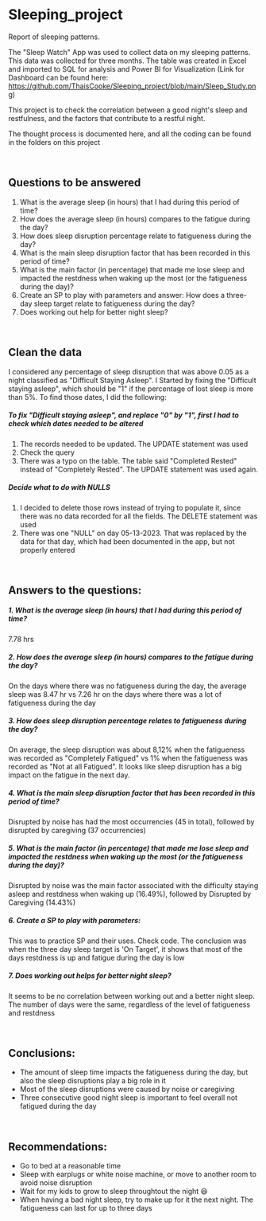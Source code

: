 # Sleeping_project
Report of sleeping patterns.

The "Sleep Watch" App was used to collect data on my sleeping patterns. This data was collected for three months. The table was created in Excel and imported to SQL for analysis and Power BI for Visualization (Link for Dashboard can be found here: https://github.com/ThaisCooke/Sleeping_project/blob/main/Sleep_Study.png)

This project is to check the correlation between a good night's sleep and restfulness, and the factors that contribute to a restful night.

The thought process is documented here, and all the coding can be found in the folders on this project
<p>&nbsp;</p>

## Questions to be answered

1. What is the average sleep (in hours) that I had during this period of time?
2. How does the average sleep (in hours) compares to the fatigue during the day?
3. How does sleep disruption percentage relate to fatigueness during the day?
4. What is the main sleep disruption factor that has been recorded in this period of time? 
5. What is the main factor (in percentage) that made me lose sleep and impacted the restdness when waking up the most 
  (or the fatigueness during the day)?
6. Create an SP to play with parameters and answer: How does a three-day sleep target relate to fatigueness during the day?
7. Does working out help for better night sleep?

<p>&nbsp;</p>

## Clean the data

I considered any percentage of sleep disruption that was above 0.05 as a night classified as "Difficult Staying Asleep".
I Started by fixing the "Difficult staying asleep", which should be "1" if the percentage of lost sleep is more than 5%.
To find those dates, I did the following:

#####  To fix "Difficult staying asleep", and replace "0" by "1", first I had to check which dates needed to be altered
1. The records needed to be updated. The UPDATE statement was used
2. Check the query
3. There was a typo on the table. The table said "Completed Rested" instead of "Completely Rested". The UPDATE statement was used again.

##### Decide what to do with NULLS

1. I decided to delete those rows instead of trying to populate it, since there was no data recorded for all the fields. The DELETE statement was used
2. There was one "NULL" on day 05-13-2023. That was replaced by the data for that day, which had been documented in the app, but not properly entered

<p>&nbsp;</p>

## Answers to the questions:

##### 1. What is the average sleep (in hours) that I had during this period of time?

7.78 hrs

##### 2. How does the average sleep (in hours) compares to the fatigue during the day?

On the days where there was no fatigueness during the day, the average sleep was 8.47 hr vs 7.26 hr on the days where there was a lot of fatigueness during the day

##### 3. How does sleep disruption percentage relates to fatigueness during the day?

On average, the sleep disruption was about 8,12% when the fatigueness was recorded as "Completely Fatigued" vs 1% when the fatigueness was recorded as "Not at all Fatigued". It looks like sleep disruption has a big impact on the fatigue in the next day.

##### 4. What is the main sleep disruption factor that has been recorded in this period of time?

Disrupted by noise has had the most occurrencies (45 in total), followed by disrupted by caregiving (37 occurrencies)

##### 5. What is the main factor (in percentage) that made me lose sleep and impacted the restdness when waking up the most (or the fatigueness during the day)?

Disrupted by noise was the main factor associated with the difficulty staying asleep and restdness when waking up (16.49%), followed by Disrupted by Caregiving (14.43%)

##### 6. Create a SP to play with parameters:

This was to practice SP and their uses. Check code. The conclusion was when the three day sleep target is 'On Target', it shows that most of the days 
restdness is up and fatigue during the day is low

##### 7. Does working out helps for better night sleep?

It seems to be no correlation between working out and a better night sleep. The number of days were the same, regardless of the level of fatigueness and restdness

<p>&nbsp;</p>

## Conclusions:

* The amount of sleep time impacts the fatigueness during the day, but also the sleep disruptions play a big role in it
* Most of the sleep disruptions were caused by noise or caregiving
* Three consecutive good night sleep is important to feel overall not fatigued during the day

<p>&nbsp;</p>

## Recommendations:

* Go to bed at a reasonable time
* Sleep with earplugs or white noise machine, or move to another room to avoid noise disruption
* Wait for my kids to grow to sleep throughtout the night :laughing:
* When having a bad night sleep, try to make up for it the next night. The fatigueness can last for up to three days
